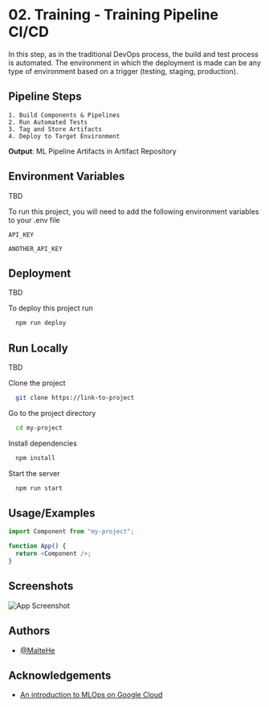 # 02. Training - Training Pipeline CI/CD

In this step, as in the traditional DevOps process, the build and test process is automated. The environment in which the deployment is made can be any type of environment based on a trigger (testing, staging, production).

## Pipeline Steps

    1. Build Components & Pipelines
    2. Run Automated Tests
    3. Tag and Store Artifacts
    4. Deploy to Target Environment

**Output**: ML Pipeline Artifacts in Artifact Repository

## Environment Variables

TBD

To run this project, you will need to add the following environment variables to your .env file

`API_KEY`

`ANOTHER_API_KEY`

## Deployment

TBD

To deploy this project run

```bash
  npm run deploy
```

## Run Locally

TBD

Clone the project

```bash
  git clone https://link-to-project
```

Go to the project directory

```bash
  cd my-project
```

Install dependencies

```bash
  npm install
```

Start the server

```bash
  npm run start
```

## Usage/Examples

```javascript
import Component from "my-project";

function App() {
  return <Component />;
}
```

## Screenshots

![App Screenshot](https://via.placeholder.com/468x300?text=App+Screenshot+Here)

## Authors

- [@MalteHe](https://github.com/MalteHe)

## Acknowledgements

- [An introduction to MLOps on Google Cloud](https://www.youtube.com/watch?v=6gdrwFMaEZ0)
